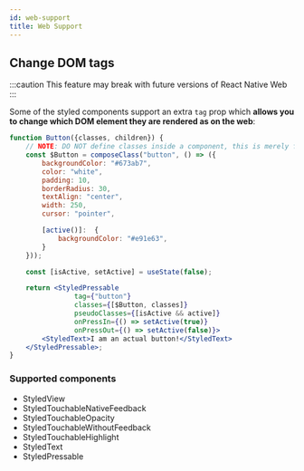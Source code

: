 ```yaml
---
id: web-support
title: Web Support
---
```


## Change DOM tags

:::caution
This feature may break with future versions of React Native Web
:::

Some of the styled components support an extra `tag` prop which **allows you to change which DOM element they are rendered as on the web**:

```jsx live
function Button({classes, children}) {
    // NOTE: DO NOT define classes inside a component, this is merely for demonstration
    const $Button = composeClass("button", () => ({
        backgroundColor: "#673ab7",
        color: "white",
        padding: 10,
        borderRadius: 30,
        textAlign: "center",
        width: 250,
        cursor: "pointer",

        [active()]:  {
            backgroundColor: "#e91e63",
        }
    }));

    const [isActive, setActive] = useState(false);

    return <StyledPressable
                tag={"button"}
                classes={[$Button, classes]}
                pseudoClasses={[isActive && active]}
                onPressIn={() => setActive(true)}
                onPressOut={() => setActive(false)}>
        <StyledText>I am an actual button!</StyledText>
    </StyledPressable>;
}
```

### Supported components

- StyledView
- StyledTouchableNativeFeedback
- StyledTouchableOpacity
- StyledTouchableWithoutFeedback
- StyledTouchableHighlight
- StyledText
- StyledPressable
